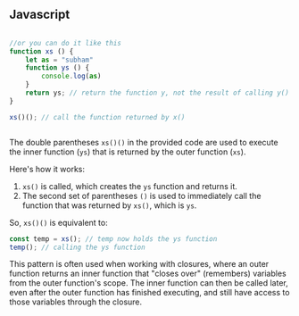 ## Javascript 
```js

//or you can do it like this
function xs () {
    let as = "subham"
    function ys () {
        console.log(as)
    }
    return ys; // return the function y, not the result of calling y()
}

xs()(); // call the function returned by x()



```
The double parentheses `xs()()` in the provided code are used to execute the inner function (`ys`) that is returned by the outer function (`xs`).

Here's how it works:

1. `xs()` is called, which creates the `ys` function and returns it.
2. The second set of parentheses `()` is used to immediately call the function that was returned by `xs()`, which is `ys`.

So, `xs()()` is equivalent to:

```js
const temp = xs(); // temp now holds the ys function
temp(); // calling the ys function
```

This pattern is often used when working with closures, where an outer function returns an inner function that "closes over" (remembers) variables from the outer function's scope. The inner function can then be called later, even after the outer function has finished executing, and still have access to those variables through the closure.